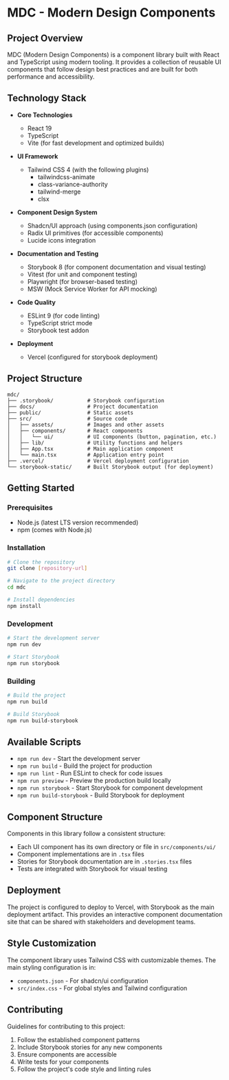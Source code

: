 # MDC - Modern Design Components

## Project Overview

MDC (Modern Design Components) is a component library built with React and TypeScript using modern tooling. It provides a collection of reusable UI components that follow design best practices and are built for both performance and accessibility.

## Technology Stack

- **Core Technologies**

  - React 19
  - TypeScript
  - Vite (for fast development and optimized builds)

- **UI Framework**

  - Tailwind CSS 4 (with the following plugins)
    - tailwindcss-animate
    - class-variance-authority
    - tailwind-merge
    - clsx

- **Component Design System**

  - Shadcn/UI approach (using components.json configuration)
  - Radix UI primitives (for accessible components)
  - Lucide icons integration

- **Documentation and Testing**

  - Storybook 8 (for component documentation and visual testing)
  - Vitest (for unit and component testing)
  - Playwright (for browser-based testing)
  - MSW (Mock Service Worker for API mocking)

- **Code Quality**

  - ESLint 9 (for code linting)
  - TypeScript strict mode
  - Storybook test addon

- **Deployment**
  - Vercel (configured for storybook deployment)

## Project Structure

```
mdc/
├── .storybook/           # Storybook configuration
├── docs/                 # Project documentation
├── public/               # Static assets
├── src/                  # Source code
│   ├── assets/           # Images and other assets
│   ├── components/       # React components
│   │   └── ui/           # UI components (button, pagination, etc.)
│   ├── lib/              # Utility functions and helpers
│   ├── App.tsx           # Main application component
│   └── main.tsx          # Application entry point
├── .vercel/              # Vercel deployment configuration
└── storybook-static/     # Built Storybook output (for deployment)
```

## Getting Started

### Prerequisites

- Node.js (latest LTS version recommended)
- npm (comes with Node.js)

### Installation

```bash
# Clone the repository
git clone [repository-url]

# Navigate to the project directory
cd mdc

# Install dependencies
npm install
```

### Development

```bash
# Start the development server
npm run dev

# Start Storybook
npm run storybook
```

### Building

```bash
# Build the project
npm run build

# Build Storybook
npm run build-storybook
```

## Available Scripts

- `npm run dev` - Start the development server
- `npm run build` - Build the project for production
- `npm run lint` - Run ESLint to check for code issues
- `npm run preview` - Preview the production build locally
- `npm run storybook` - Start Storybook for component development
- `npm run build-storybook` - Build Storybook for deployment

## Component Structure

Components in this library follow a consistent structure:

- Each UI component has its own directory or file in `src/components/ui/`
- Component implementations are in `.tsx` files
- Stories for Storybook documentation are in `.stories.tsx` files
- Tests are integrated with Storybook for visual testing

## Deployment

The project is configured to deploy to Vercel, with Storybook as the main deployment artifact. This provides an interactive component documentation site that can be shared with stakeholders and development teams.

## Style Customization

The component library uses Tailwind CSS with customizable themes. The main styling configuration is in:

- `components.json` - For shadcn/ui configuration
- `src/index.css` - For global styles and Tailwind configuration

## Contributing

Guidelines for contributing to this project:

1. Follow the established component patterns
2. Include Storybook stories for any new components
3. Ensure components are accessible
4. Write tests for your components
5. Follow the project's code style and linting rules
